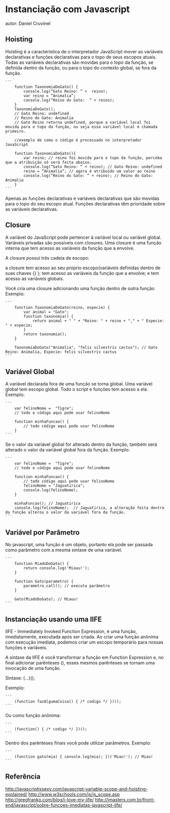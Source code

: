 # Instanciação com Javascript
autor: Daniel Cruvinel

## Hoisting

Hoisting é a característica de o interpretador JavaScript mover as variáveis declarativas e funções declarativas para o topo de seus escopos atuais.
Todas as variáveis declarativas são movidas para o topo da função, se definida dentro da função, ou para o topo do contexto global, se fora da função.

    ```
        function TaxonomiaDoGato() {
            console.log(“Gato Reino: ” +  reino);
            var reino = “Animalia”;
            console.log(“Reino do Gato:  ” + reino);
        }
        TaxonomiaDoGato();
        // Gato Reino: undefined
        // Reino do Gato: Animalia
        // Gato Reino retorna undefined, porque a variável local foi movida para o topo da função, ou seja essa variável local é chamada primeiro.
        
        //exemplo de como o código é processado no interpretador JavaScript

        function TaxonomiaDoGato(){
            var reino; // reino foi movida para o topo da função, perceba que a atribuição só será feita abaixo.
            console.log(“Gato Reino: “ + reino); // Gato Reino: undefined
            reino = “Animalia”; // agora é atribuído um valor ao reino
            console.log(“Reino do Gato: “ + reino); // Reino do Gato: Animalia
        }
    ```

Apenas as funções declarativas e variáveis declarativas que são movidas para o topo do seu escopo atual. Funções declarativas têm prioridade sobre as variáveis declarativas.

## Closure
A variável do JavaScript pode pertencer à variável local ou  variável global. Variáveis privadas são possíveis com closures.
Uma closure é uma função interna que tem acesso as variáveis da função que a envolve. 

A closure possui três cadeia de escopo:

a closure tem acesso ao seu próprio escopo(variáveis definidas dentro de suas chaves {} ); 
tem acesso as variáveis da função que a envolve; 
e tem acesso as variáveis globais.

Você cria uma closure adicionando uma função dentro de outra função
Exemplo:

    ```
        function TaxonomiaDoGato(reino, especie) {
            var animal = "Gato";
            function taxonomia() {
                return animal + " " + "Reino: " + reino + "," + " Especie: " + especie;
            }
            return taxonomia();
        }

        TaxonomiaDoGato("Animalia", "felis silvestris cactus"); // Gato Reino: Animalia, Especie: felis silvestris cactus
    ```

## Variável Global
A variável declarada fora de uma função se torna global.
Uma variável global tem escopo global. Todo o script e funções tem acesso a ela.
Exemplo:

    ```
        var felinoNome =  "Tigre";
        // todo o código aqui pode usar felinoNome

        function minhaFuncao() {
            // todo código aqui pode usar felinoNome
        }
    ```

Se o valor da variável global for alterado dentro da função, também será alterado o valor da variável global fora da função.
Exemplo:

    ```
        var felinoNome =  "Tigre";
        // todo o código aqui pode usar felinoNome

        function minhaFuncao() {
            // todo código aqui pode usar felinoNome
            felinoNome = "Jaguatirica";
            console.log(felinoNome);
        }

        minhaFuncao(); // Jaguatirica
        console.log(felinoNome);  // Jaguatirica, a alteração feita dentro da função alterou o valor da variável fora da função.
    ```

## Variável por Parâmetro
No javascript, uma função é um objeto, portanto ela pode ser passada como parâmetro com a mesma sintaxe de uma variável.

    ```
        function MiadoDoGato() {
            return console.log('Miauu!');
        }

        function Gato(parametro) {
            parametro.call(); // executa parâmetro
        }

        Gato(MiadoDoGato); // Miauu!
    ```

## Instanciação usando uma IIFE
IIFE - Immediately Invoked Function Expression, é uma função, imediatamente, executada após ser criada. Ao criar uma função anônima com execução imediata, podemos criar um escopo temporário para nossas funções e variáveis.

A sintaxe da IIFE é você transformar a função em Function Expression e, no final adicionar parênteses (), esses mesmos parênteses se tornam uma invocação de uma função.

Sintaxe: (...)();

Exemplo:

    ```
        (function fazAlgumaCoisa() { /* codigo */ })();
    ```

Ou como função anônima:

    ```
        (function() { /* codigo */ })();
    ```

Dentro dos parênteses finais você pode utilizar parâmetros.
Exemplo:

    ```
        (function gato(mia) { console.log(mia); })('Miau!'); // Miau!
    ```


## Referência

http://javascriptissexy.com/javascript-variable-scope-and-hoisting-explained/
http://www.w3schools.com/js/js_scope.asp
http://gregfranko.com/blog/i-love-my-iife/
http://imasters.com.br/front-end/javascript/sobre-funcoes-imediatas-javascript-iife/


